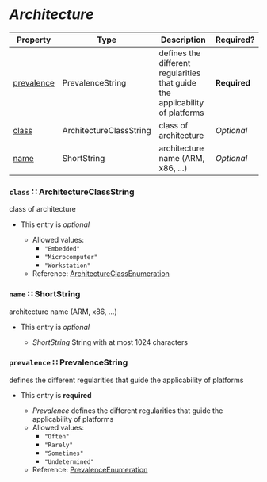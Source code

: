 <a id="map42"></a>
# *Architecture*

| Property | Type | Description | Required? |
| -------- | ---- | ----------- | --------- |
|[prevalence](#prevalence-prevalencestring)|PrevalenceString|defines the different regularities that guide the applicability of platforms|**Required**|
|[class](#class-architectureclassstring)|ArchitectureClassString|class of architecture|_Optional_|
|[name](#name-shortstring)|ShortString|architecture name (ARM, x86, ...)|_Optional_|


<a id="class-architectureclassstring"></a>
### `class` ∷ ArchitectureClassString

class of architecture

* This entry is _optional_


  * Allowed values:
    * `"Embedded"`
    * `"Microcomputer"`
    * `"Workstation"`
  * Reference: [ArchitectureClassEnumeration](https://cwe.mitre.org/documents/schema/#ArchitectureClassEnumeration)


<a id="name-shortstring"></a>
### `name` ∷ ShortString

architecture name (ARM, x86, ...)

* This entry is _optional_


  * *ShortString* String with at most 1024 characters

<a id="prevalence-prevalencestring"></a>
### `prevalence` ∷ PrevalenceString

defines the different regularities that guide the applicability of platforms

* This entry is **required**


  * *Prevalence* defines the different regularities that guide the applicability of platforms
  * Allowed values:
    * `"Often"`
    * `"Rarely"`
    * `"Sometimes"`
    * `"Undetermined"`
  * Reference: [PrevalenceEnumeration](https://cwe.mitre.org/documents/schema/#PrevalenceEnumeration)

